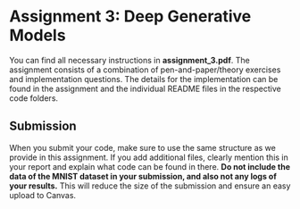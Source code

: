 # Assignment 3: Deep Generative Models

You can find all necessary instructions in **assignment_3.pdf**. The assignment consists of a combination of pen-and-paper/theory exercises and implementation questions. The details for the implementation can be found in the assignment and the individual README files in the respective code folders.

## Submission
When you submit your code, make sure to use the same structure as we provide in this assignment. If you add additional files, clearly mention this in your report and explain what code can be found in there. **Do not include the data of the MNIST dataset in your submission, and also not any logs of your results.** This will reduce the size of the submission and ensure an easy upload to Canvas.
